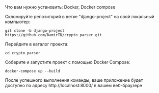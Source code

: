 Что вам нужно установить:
Docker, Docker compose


Склонируйте репозиторий в ветке "django-project" на свой локальный компьютер:
```
git clone -b django-project https://github.com/DamirTD/crypto_parser.git
```
Перейдите в каталог проекта:
```
cd crypto_parser
```
Соберите и запустите проект с помощью Docker Compose:
```
docker-compose up --build
```

После успешного выполнения команды, ваше приложение будет доступно по адресу http://localhost:8000/ в вашем веб-браузере
